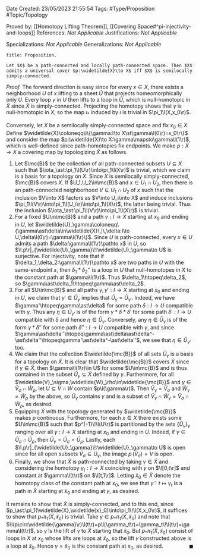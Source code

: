 <div class="topSpace"></div>

Date Created: 23/05/2023 21:55:54
Tags: #Type/Proposition #Topic/Topology

Proved by: [[Homotopy Lifting Theorem]], [[Covering Space#^pi-injectivity-and-loops]]
References: <i>Not Applicable</i>
Justifications: <i>Not Applicable</i>

Specializations: <i>Not Applicable</i>
Generalizations: <i>Not Applicable</i>

``` ad-Proposition
title: Proposition.

Let $X$ be a path-connected and locally path-connected space. Then $X$ admits a universal cover $p:\widetilde{X}\to X$ iff $X$ is semilocally simply-connected.

```

<i>Proof.</i> The forward direction is easy since for every $x\in X$, there exists a neighborhood $U$ of $x$ lifting to a sheet $\widetilde{U}$ that projects homeomorphically only $U$. Every loop $\gamma$ in $U$ then lifts to a loop in $\widetilde{U}$, which is null-homotopic in $\widetilde{X}$ since $\widetilde{X}$ is simply-connected. Projecting the homotopy shows that $\gamma$ is null-homotopic in $X$, so the map $\iota_\ast$ induced by $\iota$ is trivial in $\pi_1\l(X,x_0\r)$.

Conversely, let $X$ be a semilocally simply-connected space and fix $x_0\in X$. Define $\widetilde{X}\coloneqq\l\{\gamma:I\to X\st\gamma\l(0\r)=x_0\r\}$ and consider the map $p:\widetilde{X}\to X:\gamma\mapsto\gamma\l(1\r)$, which is well-defined since path-homotopies fix endpoints. We make $p:\widetilde{X}\to X$ a covering map by topologizing $\widetilde{X}$ as follows.
1. Let $\mc{B}$ be the collection of all path-connected subsets $U\subseteq X$ such that $\iota_\ast:\pi_1\l(U\r)\into\pi_1\l(X\r)$ is trivial, which we claim is a basis for a topology on $X$. Since $X$ is semilocally simply-connected, $\mc{B}$ covers $X$. If $U_1,U_2\in\mc{B}$ and $x\in U_1\cap U_2$, then there is an path-connected neighborhood $V\subseteq U_1\cap U_2$ of $x$ such that the inclusion $V\into X$ factors as $V\into U_i\into X$ and induce inclusions $\pi_1\l(V\r)\into\pi_1\l(U_i\r)\into\pi_1\l(X\r)$, the latter being trivial. Thus the inclusion $\iota_\ast:\pi_1\l(V\r)\into\pi_1\l(X\r)$ is trivial.
2. For a fixed $U\in\mc{B}$ and a path $\gamma:I\to X$ starting at $x_0$ and ending in $U$, let $\widetilde{U}_\gamma\coloneqq\{\gamma\ast\delta\in\widetilde{X}\,|\,\delta:I\to U,\delta\l(0\r)=\gamma\l(1\r)\}$. Since $U$ is path-connected, every $x\in U$ admits a path $\delta:\gamma\l(1\r)\pathto x$ in $U$, so $\l.p\r|_{\widetilde{U}_\gamma}\!:\widetilde{U}_\gamma\to U$ is surjective. For injectivity, note that if $\delta_1,\delta_2:\gamma\l(1\r)\pathto x$ are two paths in $U$ with the same-endpoint $x$, then $\delta_1\ast\delta_2^-$ is a loop in $U$ that null-homotopes in $X$ to the constant path at $\gamma\l(1\r)$. Thus $\delta_1\htopeq\delta_2$, so $\gamma\ast\delta_1\htopeq\gamma\ast\delta_2$.
3. For all $U\in\mc{B}$ and all paths $\gamma,\gamma':I\to X$ starting at $x_0$ and ending in $U$, we claim that $\gamma'\in\widetilde{U}_\gamma$ implies that $\widetilde{U}_\gamma=\widetilde{U}_{\gamma'}$. Indeed, we have $\gamma'\htopeq\gamma\ast\delta$ for some path $\delta:I\to U$ compatible with $\gamma$. Thus any $\eta\in\widetilde{U}_{\gamma'}$ is of the form $\gamma\ast\delta\ast\delta'$ for some path $\delta':I\to U$ compatible with $\delta$ and hence $\eta\in\widetilde{U}_\gamma$. Conversely, any $\eta\in\widetilde{U}_\gamma$ is of the form $\gamma\ast\delta''$ for some path $\delta'':I\to U$ compatible with $\gamma$, and since $\gamma\ast\delta''\htopeq\gamma\ast\delta\ast\delta^-\ast\delta''\htopeq\gamma'\ast\delta^-\ast\delta''$, we see that $\eta\in\widetilde{U}_{\gamma'}$ too.
4. We claim that the collection $\widetilde{\mc{B}}$ of all sets $\widetilde{U}_\gamma$ is a basis for a topology on $\widetilde{X}$. It is clear that $\widetilde{\mc{B}}$ covers $\widetilde{X}$ since if $\gamma\in\widetilde{X}$, then $\gamma\l(1\r)\in U$ for some $U\in\mc{B}$ and is thus contained in the subset $\widetilde{U}_\gamma\subseteq\widetilde{X}$ defined by $\gamma$. Furthermore, for all $\widetilde{V}_\sigma,\widetilde{W}_\rho\in\widetilde{\mc{B}}$ and $\gamma\in\widetilde{V}_\sigma\cap\widetilde{W}_\rho$, let $U\subseteq V\cap W$ contain $p\l(\gamma\r)$. Then $\widetilde{V}_\gamma=\widetilde{V}_\sigma$ and $\widetilde{W}_\gamma=\widetilde{W}_\rho$ by the above, so $\widetilde{U}_\gamma$ contains $\gamma$ and is a subset of $\widetilde{V}_\gamma\cap\widetilde{W}_\gamma=\widetilde{V}_\sigma\cap\widetilde{W}_\rho$, as desired.
5. Equipping $\widetilde{X}$ with the topology generated by $\widetilde{\mc{B}}$ makes $p$ continuous. Furthermore, for each $x\in X$ there exists some $U\in\mc{B}$ such that $p^{-1}\!\l(U\r)$ is partitioned by the sets $\{\widetilde{U}_\gamma\}_\gamma$ ranging over all $\gamma:I\to X$ starting at $x_0$ and ending in $U$. Indeed, if $\gamma\in\widetilde{U}_\sigma\cap\widetilde{U}_\rho$, then $\widetilde{U}_\gamma=\widetilde{U}_\sigma=\widetilde{U}_\rho$. Lastly, each $\l.p\r|_{\widetilde{U}_\gamma}\!:\widetilde{U}_\gamma\to U$ is open since for all open subsets $\widetilde{V}_\sigma\subseteq\widetilde{U}_\gamma$, the image $p\,(\widetilde{V}_\sigma)=V$ is open.
6. Finally, we show that $\widetilde{X}$ is path-connected by taking $\gamma\in\widetilde{X}$ and considering the homotopy $\gamma_t:I\to X$ coinciding with $\gamma$ on $\l[0,t\r]$ and constant at $\gamma\l(t\r)$ on $\l[t,1\r]$. Letting $\widetilde{x}_0\in\widetilde{X}$ denote the homotopy class of the constant path at $x_0$, we see that $\widetilde{\gamma}:t\mapsto\gamma_t$ is a path in $\widetilde{X}$ starting at $\widetilde{x}_0$ and ending at $\gamma$, as desired.

It remains to show that $\widetilde{X}$ is simply-connected, and to this end, since $p_\ast:\pi_1(\widetilde{X},\widetilde{x}_0)\into\pi_1\!\l(X,x_0\r)$, it suffices to show that $p_\ast\pi_1(\widetilde{X},\widetilde{x}_0)$ is trivial. Take $\gamma\in p_\ast\pi_1(\widetilde{X},\widetilde{x}_0)$ and note that $\l(p\circ\widetilde{\gamma}\r)\l(t\r)=p\l(\gamma_t\r)=\gamma_t\!\l(t\r)=\gamma\l(t\r)$, so $\widetilde{\gamma}$ is the lift of $\gamma$ to $\widetilde{X}$ starting that $\widetilde{x}_0$. But $p_\ast\pi_1(\widetilde{X},\widetilde{x}_0)$ consist of loops in $X$ at $x_0$ whose lifts are loops at $\widetilde{x}_0$, so the lift $\widetilde{\gamma}$ constructed above is a loop at $\widetilde{x}_0$. Hence $\gamma=\widetilde{x}_0$ is the constant path at $x_0$, as desired.<span style="float:right;">$\blacksquare$</span>
